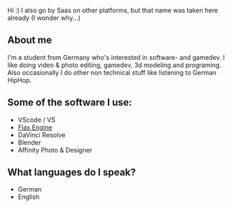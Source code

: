 Hi :)
I also go by Saas on other platforms, but that name was taken here already (I wonder why...)
## About me
I'm a student from Germany who's interested in software- and gamedev.
I like doing video & photo editing, gamedev, 3d modeling and programing.
Also occasionally I do other non technical stuff like listening to German HipHop.
## Some of the software I use:
- VScode / VS
- [Flax Engine](https://github.com/FlaxEngine/FlaxEngine/)
- DaVinci Resolve
- Blender
- Affinity Photo & Designer
## What languages do I speak?
- German
- English

